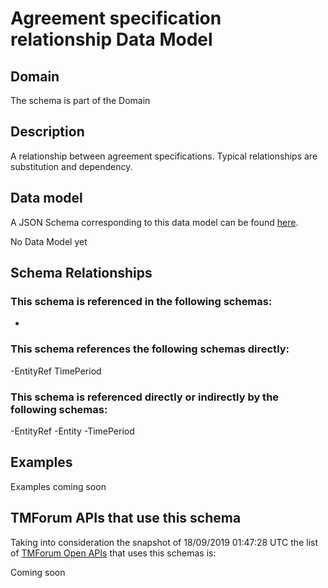 # Agreement specification relationship Data Model

## Domain

The  schema is part of the  Domain

## Description

A relationship between agreement specifications. Typical relationships are substitution and dependency.

## Data model

A JSON Schema corresponding to this data model can be found
[here](https://github.com/tmforum-rand/schemas/blob/master/EngagedParty/AgreementSpecificationRelationship.schema.json).

No Data Model yet

## Schema Relationships

### This schema is referenced in the following schemas:

-

### This schema references the following schemas directly:

-EntityRef
TimePeriod

### This schema is referenced directly or indirectly by the following schemas:

-EntityRef
-Entity
-TimePeriod



## Examples

Examples coming soon

## TMForum APIs that use this schema

Taking into consideration the snapshot of 18/09/2019 01:47:28 UTC the list of [TMForum Open APIs](https://www.tmforum.org/open-apis/) that uses this schemas is:

Coming soon